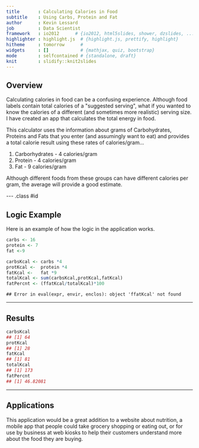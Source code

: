 ```yaml
---
title       : Calculating Calories in Food
subtitle    : Using Carbs, Protein and Fat
author      : Kevin Lessard
job         : Data Scientist
framework   : io2012      # {io2012, html5slides, shower, dzslides, ...}
highlighter : highlight.js  # {highlight.js, prettify, highlight}
hitheme     : tomorrow      # 
widgets     : []            # {mathjax, quiz, bootstrap}
mode        : selfcontained # {standalone, draft}
knit        : slidify::knit2slides
---
```


## Overview

Calculating calories in food can be a confusing experience.  Although food labels contain total calories of a "suggested serving", what if you wanted to know the calories of a different (and sometimes more realistic) serving size.  I have created an app that calculates the total energy in food.

This calculator uses the information about grams of Carbohydrates, Proteins and Fats that you enter (and assumingly want to eat) and provides a total calorie result using these rates of calories/gram...

1. Carborhydrates - 4 calories/gram
2. Protein - 4 calories/gram
3. Fat - 9 calories/gram

Although different foods from these groups can have different calories per gram, the average will provide a good estimate.

--- .class #id 


## Logic Example

Here is an example of how the logic in the application works.


```r
carbs <- 16
protein <- 7
fat <-9

carbsKcal <- carbs *4
protKcal <-  protein *4
fatKcal <-   fat *9
totalKcal <- sum(carbsKcal,protKcal,fatKcal) 
fatPercnt <- (ffatKcal/totalKcal)*100
```

```
## Error in eval(expr, envir, enclos): object 'ffatKcal' not found
```

---

## Results



```r
carbsKcal
## [1] 64
protKcal
## [1] 28
fatKcal
## [1] 81
totalKcal
## [1] 173
fatPercnt
## [1] 46.82081
```


---

## Applications

This application would be a great addition to a website about nutrition, a mobile app that people could take grocery shopping or eating out, or for use by business at web kiosks to help their customers understand more about the food they are buying.





